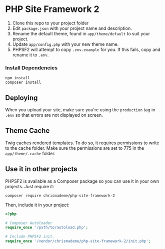# PHP Site Framework 2

1. Clone this repo to your project folder
2. Edit `package.json` with your project name and description.
3. Rename the default theme, found in `app/theme/default` to suit your project.
4. Update `app/config.php` with your new theme name.
5. PHPSF2 will attempt to copy `.env.example` for you. If this fails, copy and rename it to `.env`.

### Install Dependencies
```
npm install
composer install
```

## Deploying
When you upload your site, make sure you're using the `production` tag in `.env` so that errors are not displayed on screen.

## Theme Cache
Twig caches rendered templates. To do so, it requires permissions to write to the cache folder. Make sure the permissions are set to 775 in the `app/theme/.cache` folder.

## Use it in other projects
PHPSF2 is available as a Composer package so you can use it in your own projects. Just require it:
```
composer require chrismademe/php-site-framework-2
```

Then, include it in your project:
```php
<?php

# Composer Autoloader
require_once '/path/to/autoload.php';

# Include PHPSF2 init.
require_once '/vendor/chrismademe/php-site-framework-2/init.php';
```
